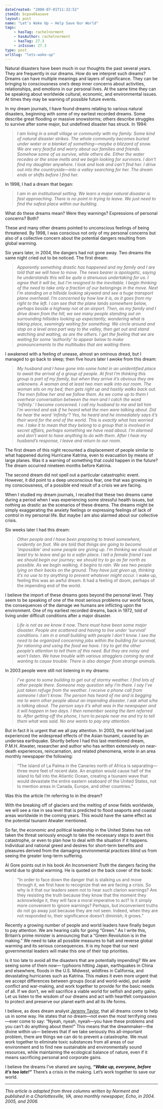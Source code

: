 ```yaml
---
dateCreated: "2008-07-01T11:32:52"
itemId: bcpov6kasave
layout: post
name: "Let’s Wake Up ~ Help Save Our World"
tags:
    - hasTag: rachelnorment
    - hasAuthor: rachelnorment
    - hasTag: 27.3
    - inIssue: 27.3
type: post
urlSlug: "lets-wake-up"
---
```


Natural disasters have been much in our thoughts the past several years. They are frequently in our dreams. How do we interpret such dreams? Dreams can have multiple meanings and layers of significance. They can be bringing to consciousness one’s deep inner concerns about activities, relationships, and emotions in our personal lives. At the same time they can be speaking about worldwide cultural, economic, and environmental issues. At times they may be warning of possible future events.

In my dream journals, I have found dreams relating to various natural disasters, beginning with some of my earliest recorded dreams. Some describe great flooding or massive snowstorms; others describe struggles to survive after some major, but undefined disaster has struck. In 1994:

> _I am living in a small village or community with my family. Some kind of natural disaster strikes. The whole community becomes buried under water or a blanket of something—maybe a blizzard of snow. We are very fearful and worry about our families and friends. Somehow some of us survive, while others die. Either the water recedes or the snow melts and we begin looking for survivors. I don’t find my daughter anywhere. I look and look and can’t find her. I drive out into the countryside—into a valley searching for her. The dream ends or shifts before I find her._

In 1998, I had a dream that began:

> _I am in an institutional setting. We learn a major natural disaster is fast approaching. There is no point in trying to leave. We just need to find the safest place within our building._

What do these dreams mean? Were they warnings? Expressions of personal concerns? Both?

These and many other dreams pointed to unconscious feelings of being threatened. By 1998, I was conscious not only of my personal concerns but also of a collective concern about the potential dangers resulting from global warming.

Six years later, in 2004, the dangers had not gone away. Two dreams the same night cried out to be noticed. The first dream:

> _Apparently something drastic has happened and my family and I are told that we will have to move. The news bearer is apologetic, saying he understands this will be quite a strenuous undertaking for us. I agree that it will be, but I’m resigned to the inevitable. I begin thinking of the need to take only a fraction of our belongings in the move. Next I’m standing on a hillside looking skyward and see a huge transport plane overhead. I’m concerned by how low it is, as it goes from my right to the left. I can see that the plane lands somewhere below, perhaps beside a highway not at an airport. Then, as my family and I drive down from the hill, we see many people standing out on surrounding hillsides looking up expectantly, wondering what is taking place, seemingly waiting for something. We circle around and stop on a level area part way to the valley, then get out and stand watching and waiting, as are the others. I get the feeling that we are waiting for some ‘authority’ to appear below to make pronouncements to the multitudes that are waiting there._

I awakened with a feeling of unease, almost an ominous dread, but I managed to go back to sleep; then five hours later I awoke from this dream:

> _My husband and I have gone into some hotel in an unidentified place to await the arrival of a group of people. At first I’m thinking this group is part of my family, but when they arrive it’s obvious they are unknowns. A woman and at least two men walk into our room. The woman sits on my bed, then gets right up and hastily walks back out. The men follow her and we follow them. As we come up to them I overhear conversation between the men and I catch the word ‘infinity.’ I become concerned. I call my husband to me and tell him I’m worried and ask if he heard what the men were talking about. Did he hear the word ‘infinity’? Yes, he heard and he immediately says it’s their word for the end of the world. This is exactly what has worried me. I take it to mean that they belong to a group that is involved in secret affairs, perhaps something we have read about. I’m alarmed and don’t want to have anything to do with them. After I hear my husband’s response, I leave and return to our room._

The first dream of this night recounted a displacement of people similar to what happened during Hurricane Katrina, even to evacuation by means of large planes. Was it a warning of something that could happen in the future? The dream occurred nineteen months before Katrina.

The second dream did not spell out a particular catastrophic event. However, it did point to a deep unconscious fear, one that was growing in my consciousness, of a possible end result of a crisis we are facing.

When I studied my dream journals, I recalled that these two dreams came during a period when I was experiencing some stressful health issues, but nothing as drastic as the scenarios of these dreams. The dreams might be simply exaggerating the anxiety feelings or expressing feelings of lack of control in my personal life. But maybe I am also alarmed about our collective crisis.

Six weeks later I had this dream:

> _Other people and I have been preparing to travel somewhere, evidently on foot. We are told that things are going to become ‘impossible’ and some people are giving up. I’m thinking we should at least try to leave and go to a safer place. I tell a female friend I see we should begin our journey; we should try to go as far north as possible. As we begin walking, it begins to rain. We see two people lying on their backs on the ground. They have just given up, thinking it’s no use to try anything to prevent whatever might occur._ I wake up, feeling this was an awful dream. It had a feeling of doom, perhaps of the impending end of the world.

I believe the import of these dreams goes beyond the personal level. They seem to be speaking of one of the most serious problems our world faces, the consequences of the damage we humans are inflicting upon the environment. One of my earliest recorded dreams, back in 1972, told of living under difficult conditions after a major disaster.

> _Life is not as we know it now. There must have been some major disaster. People are scattered and having to live under ‘survival’ conditions. I am in a small building with people I don’t know. I see the need to be organized concerning jobs within the building for survival, for rationing and using the food we have. I try to get the other people’s attention to tell them of this need. But they are noisy and won’t listen. We have trouble with various stragglers coming by and wanting to cause trouble. There is also danger from strange animals._

In 2003 people were still not listening in my dreams:

> _I’ve gone to some building to get out of stormy weather. I find lots of other people there. Someone may question why I’m there. I say I’ve just taken refuge from the weather. I receive a phone call from someone I don’t know. The person has heard of me and is begging me to warn other people about an impending disaster. I ask what s/he is talking about. The person says it’s what was in the newspaper and it will happen in two days. I then remember seeing the item referred to. After getting off the phone, I turn to people near me and try to tell them what was said. No one wants to pay any attention._

But in fact it is urgent that we all pay attention. In 2003, the world had just experienced the widespread effects of the Asian tsunami, caused by an undersea earthquake. Shortly before I had this last-mentioned dream, P.M.H. Atwater, researcher and author who has written extensively on near-death experiences, reincarnation, and related phenomena, wrote in an area monthly newspaper the following:

> “The island of La Palma in the Canaries north of Africa is separating—three more feet of recent date. An eruption would cause half of the island to fall into the Atlantic Ocean, creating a tsunami wave that would devastate the entire eastern seaboard of the United States, not to mention areas in Canada, Europe, and other countries.”

Was this the article I’m referring to in the dream?

With the breaking off of glaciers and the melting of snow fields worldwide, we will see a rise in sea level that is predicted to flood seaports and coastal areas worldwide in the coming years. This would have the same effect as the potential tsunami Atwater mentioned.

So far, the economic and political leadership in the United States has not taken the threat seriously enough to take the necessary steps to avert this catastrophe, or even to plan how to deal with the situation if it happens. Individual and national greed and desires for short-term benefits and pleasures derived from the damaging environmental practices blind us from seeing the greater long-term suffering.

Al Gore points out in his book _An Inconvenient Truth_ the dangers facing the world due to global warming. He is quoted on the back cover of the book:

> “In order to face down the danger that is stalking us and move through it, we first have to recognize that we are facing a crisis. So why is it that our leaders seem not to hear such clarion warnings? Are they resisting the truth because they know that the moment they acknowledge it, they will face a moral imperative to act? Is it simply more convenient to ignore warnings? Perhaps, but inconvenient truths do not go away just because they are not seen. Indeed, when they are not responded to, their significance doesn’t diminish; it grows.”

Recently a growing number of people and world leaders have finally begun to pay attention. We are hearing calls for going “Green.” As I write this, Britain’s prime minister is announcing that a “Green Revolution is in the making.” We need to take all possible measures to halt and reverse global warming and its serious consequences. It is my hope that our next governmental leaders will make this one of their top priorities.

Is it too late to avoid all the disasters that are potentially impending? We are seeing some of them now— typhoons hitting Japan, earthquakes in China and elsewhere, floods in the U.S. Midwest, wildfires in California, and devastating hurricanes such as Katrina. This makes it even more urgent that we accept differences between groups (local and world-wide), put aside conflict and war-making, and work together to provide for the basic needs of all. If we don’t, we will sacrifice a viable world for selfish and petty gains. Let us listen to the wisdom of our dreams and act with heartfelt compassion to protect and preserve our planet earth and all its life forms.

I believe, as does dream analyst [Jeremy Taylor](../@jeremytaylor), that all dreams come to help us in some way. He states that no dream—not even the most terrifying ones—ever come to say: “Nyeah, nyeah, nyeah—you have these problems and you can’t do anything about them!” This means that the dreammaker—the divine within us— believes that if we take seriously this all-important problem, there are things we can do to prevent a catastrophe. We must work together to eliminate toxic substances from all areas of our environment and to find new sustainable and environmentally sound resources, while maintaining the ecological balance of nature, even if it means sacrificing personal and corporate gains.

I believe the dreams I’ve shared are saying, **_“Wake up, everyone, before it’s too late!”_** There’s a crisis in the making. Let’s work together to save our world.

<hr/>

_This article is adapted from three columns written by Norment and published in a Charlottesville, VA, area monthly newspaper, Echo, in 2004. 2005, and 2006._
